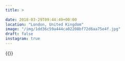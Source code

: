 ```yaml
---
title: >
  
date: 2018-03-29T09:44:49+00:00
location: "London, United Kingdom"
image: "/img/1dd36c59a444ca02208bf72d6aa75e4f.jpg"
draft: false
instagram: true
---
```


{{<photo src="/img/1dd36c59a444ca02208bf72d6aa75e4f.jpg">}}
